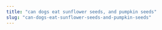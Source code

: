 ```yaml
---
title: "can dogs eat sunflower seeds, and pumpkin seeds"
slug: "can-dogs-eat-sunflower-seeds-and-pumpkin-seeds"
---
```


